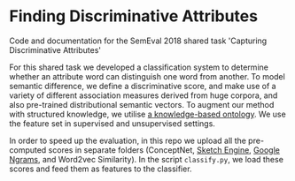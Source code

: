 # Finding Discriminative Attributes 
Code and documentation for the SemEval 2018 shared task 'Capturing Discriminative Attributes'

For this shared task we developed a classification system to determine whether an attribute word can distinguish one word from another.
To model semantic difference, we define a discriminative score, and make use of a variety of different association measures derived from huge corpora, and also pre-trained distributional semantic vectors. To augment our method with structured knowledge, we utilise [a knowledge-based ontology](http://conceptnet.io/). We use the feature set in supervised and unsupervised settings.

In order to speed up the evaluation, in this repo we upload all the pre-computed scores in separate folders (ConceptNet, [Sketch Engine](https://www.sketchengine.co.uk/), [Google Ngrams](http://phrasefinder.io), and Word2vec Similarity). In the script `classify.py`, we load these scores and feed them as features to the classifier. 



